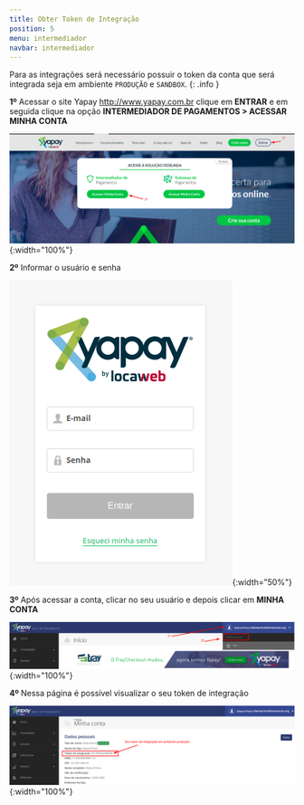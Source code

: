 ```yaml
---
title: Obter Token de Integração
position: 5
menu: intermediador
navbar: intermediador
---
```


Para as integrações será necessário possuir o token da conta que será integrada seja em ambiente `PRODUÇÃO` e `SANDBOX`.
{: .info }

**1º** Acessar o site Yapay <a href="http://www.yapay.com.br" target="_blank" class="linkPadraoVerde">http://www.yapay.com.br</a> clique em **ENTRAR** e em seguida clique na opção **INTERMEDIADOR DE PAGAMENTOS > ACESSAR MINHA CONTA**

![Obtendo o Token de Integração Yapay](/images/intermediador/conteudo/ObterToken0.png "Obtendo o Token de Integração Yapay"){:width="100%"}


**2º** Informar o usuário e senha

![Obtendo o Token de Integração Yapay](/images/intermediador/conteudo/ObterToken00.png "Obtendo o Token de Integração Yapay"){:width="50%"}


**3º** Após acessar a conta, clicar no seu usuário e depois clicar em **MINHA CONTA**

![Obtendo o Token de Integração Yapay](/images/intermediador/conteudo/ObterToken.png "Obtendo o Token de Integração Yapay"){:width="100%"}

**4º** Nessa página é possível visualizar o seu token de integração

![Obtendo o Token de Integração Yapay](/images/intermediador/conteudo/ObterToken2.png "Obtendo o Token de Integração Yapay"){:width="100%"}


